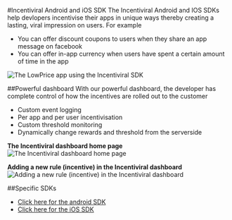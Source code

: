 #Incentiviral Android and iOS SDK
The Incentiviral Android and IOS SDKs help devlopers incentivise their apps in unique ways thereby creating a lasting, viral impression on users. For example
- You can offer discount coupons to users when they share an app message on facebook
- You can offer in-app currency when users have spent a certain amount of time in the app

![The LowPrice app using the Incentiviral SDK ](http://s27.postimg.org/xca7v5smr/incentiviral1.png "The LowPrice android app using the Incentiviral SDK")

##Powerful dashboard
With our powerful dashboard, the developer has complete control of how the incentives are rolled out to the customer
- Custom event logging
- Per app and per user incentivisation
- Custom threshold monitoring
- Dynamically change rewards and threshold from the serverside

**The Incentiviral dashboard home page**
![The Incentiviral dashboard home page ](http://s21.postimg.org/hxbyq1cav/iv_dashboard.png "The Incentiviral dashboard home page")

**Adding a new rule (incentive) in the Incentiviral dashboard**
![Adding a new rule (incentive) in the Incentiviral dashboard](http://s18.postimg.org/zacfeca3t/iv_dashboard_rule.png "Adding a new rule (incentive) in the Incentiviral dashboard")

##Specific SDKs
- [Click here for the android SDK](https://github.com/triveous/Incentiviral/tree/master/android)
- [Click here for the iOS SDK](https://github.com/triveous/Incentiviral/tree/master/ios)
